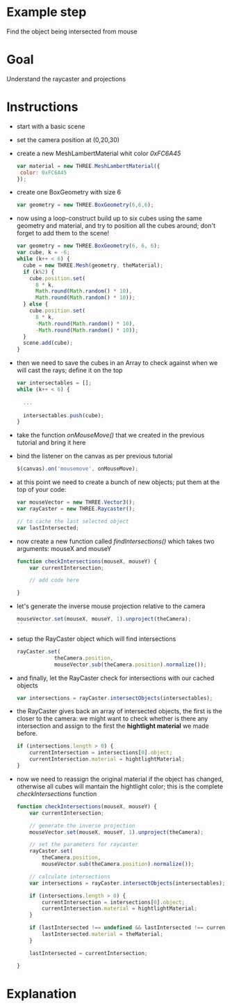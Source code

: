 Example step
============
Find the object being intersected from mouse

Goal
====
Understand the raycaster and projections

Instructions
============
+ start with a basic scene
+ set the camera position at (0,20,30)
+ create a new MeshLambertMaterial whit color _0xFC6A45_

    ```javascript
    var material = new THREE.MeshLambertMaterial({
     color: 0xFC6A45
    });
    ```

+ create one BoxGeometry with size 6

    ```javascript
    var geometry = new THREE.BoxGeometry(6,6,6);
    ```

+ now using a loop-construct build up to six cubes using the same geometry and material, and try to position all the 
  cubes around; don't forget to add them to the scene!

    ```javascript
    var geometry = new THREE.BoxGeometry(6, 6, 6);
    var cube, k = -6;
    while (k++ < 6) {
      cube = new THREE.Mesh(geometry, theMaterial);
      if (k%2) {
        cube.position.set(
          8 * k,
          Math.round(Math.random() * 10),
          Math.round(Math.random() * 10));
      } else {
        cube.position.set(
          8 * k,
          -Math.round(Math.random() * 10),
          -Math.round(Math.random() * 10));
      }
      scene.add(cube);
    }
    ```

+ then we need to save the cubes in an Array to check against when we will cast the rays; define it on the top

    ```javascript
    var intersectables = [];
    while (k++ < 6) {
      
      ...
      
      intersectables.push(cube);
    }
    ```
+ take the function _onMouseMove()_ that we created in the previous tutorial and bring it here
+ bind the listener on the canvas as per previous tutorial
 
    ```javascript
    $(canvas).on('mousemove', onMouseMove);
    ```

+ at this point we need to create a bunch of new objects; put them at the top of your code:

    ```javascript
    var mouseVector = new THREE.Vector3();
    var rayCaster = new THREE.Raycaster();
    
    // to cache the last selected object  
    var lastIntersected;
    ```
    
+ now create a new function called _findIntersections()_ which takes two arguments: mouseX and mouseY

    ```javascript
    function checkIntersections(mouseX, mouseY) {
        var currentIntersection;

        // add code here

    }
    ```
+ let's generate the inverse mouse projection relative to the camera

    ```javascript
    mouseVector.set(mouseX, mouseY, 1).unproject(theCamera);
    ``
    
+ setup the RayCaster object which will find intersections

    ```javascript
    rayCaster.set(
                theCamera.position,
                mouseVector.sub(theCamera.position).normalize());
    ```

+ and finally, let the RayCaster check for intersections with our cached objects

    ```javascript
    var intersections = rayCaster.intersectObjects(intersectables);
    ```

+ the RayCaster gives back an array of intersected objects, the first is the closer to the camera: we might want to check
whether is there any intersection and assign to the first the __hightlight material__ we made before.

    ```javascript
    if (intersections.length > 0) {
        currentIntersection = intersections[0].object;
        currentIntersection.material = hightlightMaterial;
    }
    ```
+ now we need to reassign the original material if the object has changed, otherwise all cubes will mantain the hightlight 
color; this is the complete _checkIntersections_ function

    ```javascript
    function checkIntersections(mouseX, mouseY) {
        var currentIntersection;

        // generate the inverse projection
        mouseVector.set(mouseX, mouseY, 1).unproject(theCamera);

        // set the parameters for raycaster
        rayCaster.set(
            theCamera.position,
            mouseVector.sub(theCamera.position).normalize());

        // calculate intersections
        var intersections = rayCaster.intersectObjects(intersectables);

        if (intersections.length > 0) {
            currentIntersection = intersections[0].object;
            currentIntersection.material = hightlightMaterial;
        }

        if (lastIntersected !== undefined && lastIntersected !== currentIntersection) {
            lastIntersected.material = theMaterial;
        }

        lastIntersected = currentIntersection;

    }
    ```


Explanation
===========
